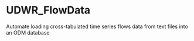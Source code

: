 # UDWR_FlowData
Automate loading cross-tabulated time series flows data from text files into an ODM database
